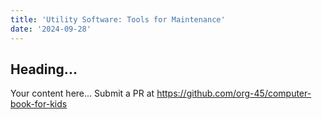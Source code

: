 ```yaml
---
title: 'Utility Software: Tools for Maintenance'
date: '2024-09-28'
---
```


## Heading...
Your content here...
Submit a PR at https://github.com/org-45/computer-book-for-kids
